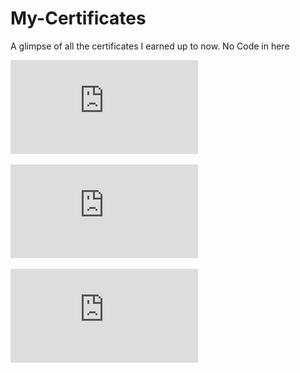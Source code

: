 # My-Certificates
A glimpse of all the certificates I earned up to now.  No Code in here

![DevOps](https://github.com/SrilakshmiSripathi/My-Certificates/blob/master/CertificateOfCompletion_DevOps%20for%20Data%20Scientists.pdf)

![Rest API](https://github.com/SrilakshmiSripathi/My-Certificates/blob/master/CertificateOfCompletion_Learning%20REST%20APIs.pdf)

![Covid19 Data Analysis](https://github.com/SrilakshmiSripathi/My-Certificates/blob/master/Coursera%20JKE4BJFKHNTC.pdf)
